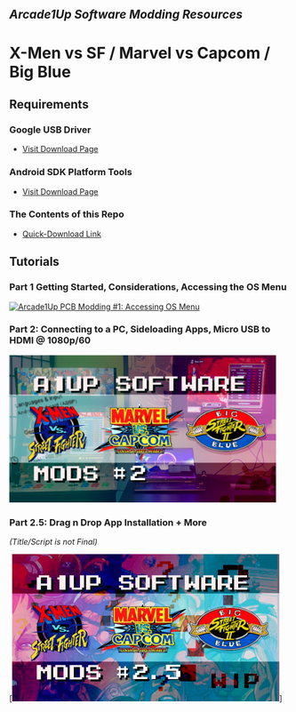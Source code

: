 ## *Arcade1Up Software Modding Resources*
# X-Men vs SF / Marvel vs Capcom / Big Blue


## Requirements

### Google USB Driver
- [Visit Download Page](https://developer.android.com/studio/run/win-usb)

### Android SDK Platform Tools
- [Visit Download Page](https://developer.android.com/studio/releases/platform-tools)


### The Contents of this Repo
- [Quick-Download Link](https://github.com/thecodealwayswins/xvs-mvc-bb-a1up/archive/refs/heads/main.zip)

## Tutorials

### **Part 1** Getting Started, Considerations, Accessing the OS Menu

[![Arcade1Up PCB Modding #1: Accessing OS Menu](https://img.youtube.com/vi/TldfdO_AGUI/0.jpg)](https://www.youtube.com/watch?v=TldfdO_AGUI)


### **Part 2**: Connecting to a PC, Sideloading Apps, Micro USB to HDMI @ 1080p/60

[![Arcade1Up PCB Modding #2: Connecting to PC, Sideloading Apps, HDMI Out](./doc/img/a1up-software-mods-2.png)](https://youtu.be/I9OJyUnSFI)

### **Part 2.5**: Drag n Drop App Installation + More
*(Title/Script is not Final)*

[![Arcade1Up PCB Modding #2: Connecting to PC, Sideloading Apps, HDMI Out](./doc/img/a1up-software-mods-2-5.png)]